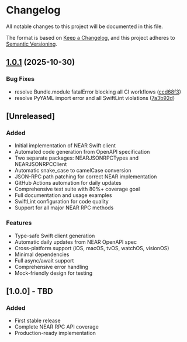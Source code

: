 # Changelog

All notable changes to this project will be documented in this file.

The format is based on [Keep a Changelog](https://keepachangelog.com/en/1.0.0/),
and this project adheres to [Semantic Versioning](https://semver.org/spec/v2.0.0.html).

## [1.0.1](https://github.com/kamalbuilds/NEAR-Swift-Client/compare/v1.0.0...v1.0.1) (2025-10-30)


### Bug Fixes

* resolve Bundle.module fatalError blocking all CI workflows ([ccd68f3](https://github.com/kamalbuilds/NEAR-Swift-Client/commit/ccd68f3b4d8fd947612973b6135135bda8486d62))
* resolve PyYAML import error and all SwiftLint violations ([7a3b92d](https://github.com/kamalbuilds/NEAR-Swift-Client/commit/7a3b92da90895ff39f2ca13606b0edb7b0c0ad46))

## [Unreleased]

### Added
- Initial implementation of NEAR Swift client
- Automated code generation from OpenAPI specification
- Two separate packages: NEARJSONRPCTypes and NEARJSONRPCClient
- Automatic snake_case to camelCase conversion
- JSON-RPC path patching for correct NEAR implementation
- GitHub Actions automation for daily updates
- Comprehensive test suite with 80%+ coverage goal
- Full documentation and usage examples
- SwiftLint configuration for code quality
- Support for all major NEAR RPC methods

### Features
- Type-safe Swift client generation
- Automatic daily updates from NEAR OpenAPI spec
- Cross-platform support (iOS, macOS, tvOS, watchOS, visionOS)
- Minimal dependencies
- Full async/await support
- Comprehensive error handling
- Mock-friendly design for testing

## [1.0.0] - TBD

### Added
- First stable release
- Complete NEAR RPC API coverage
- Production-ready implementation
